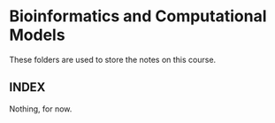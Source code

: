 # Bioinformatics and Computational Models

These folders are used to store the notes on this course.

## INDEX
Nothing, for now.

